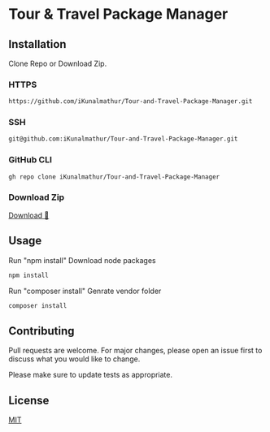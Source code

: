 # Tour & Travel Package Manager

## Installation

Clone Repo or Download Zip.

### HTTPS

```bash
https://github.com/iKunalmathur/Tour-and-Travel-Package-Manager.git
```

### SSH

```bash
git@github.com:iKunalmathur/Tour-and-Travel-Package-Manager.git
```

### GitHub CLI

```bash
gh repo clone iKunalmathur/Tour-and-Travel-Package-Manager
```

### Download Zip

[Download 🌠](https://codeload.github.com/iKunalmathur/Tour-and-Travel-Package-Manager/zip/refs/heads/main)

## Usage

Run "npm install" Download node packages

```bash
npm install
```

Run "composer install" Genrate vendor folder

```bash
composer install
```

## Contributing

Pull requests are welcome. For major changes, please open an issue first to discuss what you would like to change.

Please make sure to update tests as appropriate.

## License

[MIT](https://choosealicense.com/licenses/mit/)
